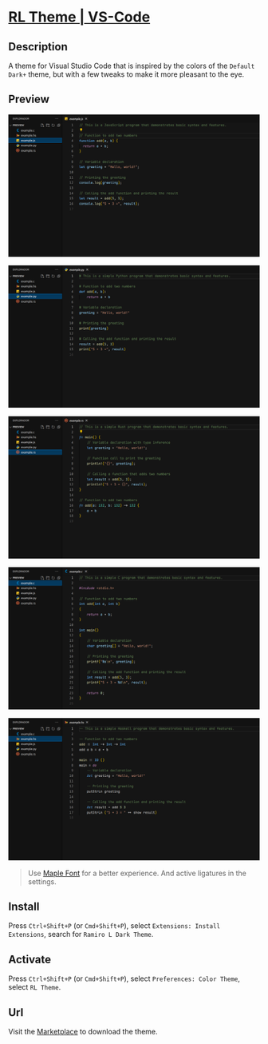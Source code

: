 # [RL Theme | VS-Code](https://marketplace.visualstudio.com/items?itemName=RamiroL.rl-theme)

## Description

A theme for Visual Studio Code that is inspired by the colors of the `Default Dark+` theme, but with a few tweaks to make it more pleasant to the eye.

## Preview

![Preview RL Theme Js](https://github.com/ramiro-l/RL-Theme-VS-Code/blob/main/preview/img/example.js.png?raw=true)

![Preview RL Theme Py](https://github.com/ramiro-l/RL-Theme-VS-Code/blob/main/preview/img/example.py.png?raw=true)

![Preview RL Theme Rs](https://github.com/ramiro-l/RL-Theme-VS-Code/blob/main/preview/img/example.rs.png?raw=true)

![Preview RL Theme C](https://github.com/ramiro-l/RL-Theme-VS-Code/blob/main/preview/img/example.c.png?raw=true)

![Preview RL Theme Hs](https://github.com/ramiro-l/RL-Theme-VS-Code/blob/main/preview/img/example.hs.png?raw=true)

> Use [Maple Font](https://github.com/subframe7536/maple-font) for a better experience. And active ligatures in the settings.

## Install

Press `Ctrl+Shift+P` (or `Cmd+Shift+P`), select `Extensions: Install Extensions`, search for `Ramiro L Dark Theme`.

## Activate

Press `Ctrl+Shift+P` (or `Cmd+Shift+P`), select `Preferences: Color Theme`, select `RL Theme`.

## Url

Visit the [Marketplace](https://marketplace.visualstudio.com/items?itemName=RamiroL.rl-theme) to download the theme.
